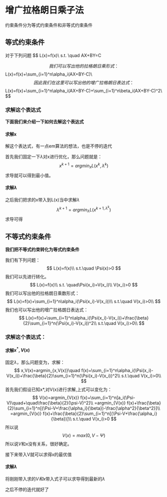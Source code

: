 # 增广拉格朗日乘子法

约束条件分为等式约束条件和非等式约束条件

## 等式约束条件

对于下列问题
$$
L(x)=f(x)\\
s.t. \quad AX+BY=C
$$
我们可以写出他的拉格朗日乘形式：
$$
L(x)=f(x)+\sum_{i=1}^n\alpha_i(AX+BY-C)\\
$$
因此我们在这里可以写出他的增广拉格朗日表达式：
$$
L(x)=f(x)+\sum_{i=1}^n\alpha_i(AX+BY-C)+\sum_{i=1}^n\beta_i(AX+BY-C)^2\\
$$

### 求解这个表达式

**下面我们来介绍一下如何去解这个表达式**

#### 求解x

解这个表达式，有一点em算法的想法，也是不停的迭代

首先我们固定一下$\lambda$对x进行优化，那么问题就是：
$$
x^{k+1}=argmin_x	L(x^{k},\lambda^{k})
$$
求导就可以得到最小值。

#### 求解$\lambda$

之后我们把求的x带入到L(x)当中求解$\lambda$
$$
\lambda^{k+1}=argmin_{\lambda}L(x^{k+1,\lambda^k})
$$
求导可得

## 不等式约束条件

**我们把不等式约束转化为等式约束条件**

我们有下列问题：
$$
L(x)=f(x)\\
s.t.\quad \Psi(x)>0
$$
我们可以先进行转化。
$$
L(x)=f(x)\\
s.t. \quad\Psi(x_i)=V(x_i)\\
V(x_i)>0
$$
我们可以写出他的拉格朗日乘数形式：
$$
L(x)=f(x)+\sum_{i=1}^n\alpha_i(\Psi(x_i)-V(x_i))\\
s.t.\quad V(x_i)>0\\
$$
我们也可以写出他的增广拉格朗日表达式：
$$
L(x)=f(x)+\sum_{i=1}^n\alpha_i(\Psi(x_i)-V(x_i))+\frac{\beta}{2}\sum_{i=1}^n(\Psi(x_i)-V(x_i))^2\\
s.t.\quad V(x_i)>0\\
$$

### 求解这个表达式：

#### 求解$x^*,V(x)$

固定$\lambda$，那么问题变为，求解：
$$
x,V(x)=argmin_{x,V(x)}\quad f(x)+\sum_{i=1}^n\alpha_i(\Psi(x_i)-V(x_i))+\frac{\beta}{2}\sum_{i=1}^n(\Psi(x_i)-V(x_i))^2\\
s.t.\quad V(x_i)>0\\
$$
首先我们假设已知x*,对V(x)进行求解,上式可以变化为：
$$
V(x)=argmin_{V(x)} f(x)+\sum_{i=1}^n[a_i(\Psi-V)\quad+\quad\frac{\beta}{2}(\psi-V)^2]\\
=argmin_{V(x)} f(x)+\frac{\beta}{2}\sum_{i=1}^n[(\Psi-V+\frac{\alpha_i}{\beta})-\frac{\alpha^2}{\beta^2}]\\
=argmin_{V(x)} f(x)+\frac{\beta}{2}\sum_{i=1}^n[(\Psi-V+\frac{\alpha_i}{\beta})]\\
s.t.\quad V(x_i)>0
$$
所以说
$$
V(x)=max(0,V-\Psi)
$$
所以说$V$和x没有关系，很好确定。

接下来带入V就可以求得x的最优值

#### 求解$\lambda$

将刚刚带入求的$V和x$带入式子可以求导得到最新的$\lambda$

之后不停的迭代就好了